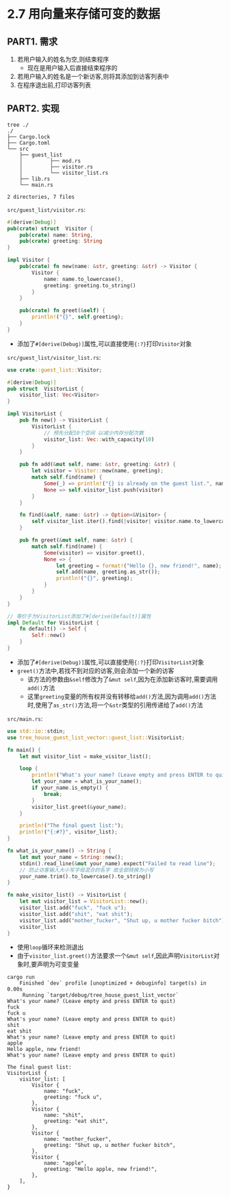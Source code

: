 # 2.7 用向量来存储可变的数据

## PART1. 需求

1. 若用户输入的姓名为空,则结束程序
    - 现在是用户输入后直接结束程序的
2. 若用户输入的姓名是一个新访客,则将其添加到访客列表中
3. 在程序退出前,打印访客列表

## PART2. 实现

```
tree ./
./
├── Cargo.lock
├── Cargo.toml
└── src
    ├── guest_list
    │         ├── mod.rs
    │         ├── visitor.rs
    │         └── visitor_list.rs
    ├── lib.rs
    └── main.rs

2 directories, 7 files
```

`src/guest_list/visitor.rs`:

```rust
#[derive(Debug)]
pub(crate) struct  Visitor {
    pub(crate) name: String,
    pub(crate) greeting: String
}

impl Visitor {
    pub(crate) fn new(name: &str, greeting: &str) -> Visitor {
        Visitor {
            name: name.to_lowercase(),
            greeting: greeting.to_string()
        }
    }

    pub(crate) fn greet(&self) {
        println!("{}", self.greeting);
    }
}
```

- 添加了`#[derive(Debug)]`属性,可以直接使用`{:?}`打印`Visitor`对象

`src/guest_list/visitor_list.rs`:

```rust
use crate::guest_list::Visitor;

#[derive(Debug)]
pub struct  VisitorList {
    visitor_list: Vec<Visitor>
}

impl VisitorList {
    pub fn new() -> VisitorList {
        VisitorList {
            // 预先分配10个空间 以减少内存分配次数
            visitor_list: Vec::with_capacity(10)
        }
    }

    pub fn add(&mut self, name: &str, greeting: &str) {
        let visitor = Visitor::new(name, greeting);
        match self.find(name) {
            Some(_) => println!("{} is already on the guest list.", name),
            None => self.visitor_list.push(visitor)
        }
    }

    fn find(&self, name: &str) -> Option<&Visitor> {
        self.visitor_list.iter().find(|visitor| visitor.name.to_lowercase() == name)
    }

    pub fn greet(&mut self, name: &str) {
        match self.find(name) {
            Some(visitor) => visitor.greet(),
            None => {
                let greeting = format!("Hello {}, new friend!", name);
                self.add(name, greeting.as_str());
                println!("{}", greeting);
            }
        }
    }
}

// 等价于为VisitorList添加了#[derive(Default)]属性
impl Default for VisitorList {
    fn default() -> Self {
        Self::new()
    }
}
```

- 添加了`#[derive(Debug)]`属性,可以直接使用`{:?}`打印`VisitorList`对象
- `greet()`方法中,若找不到对应的访客,则会添加一个新的访客
  - 该方法的参数由`&self`修改为了`&mut self`,因为在添加新访客时,需要调用`add()`方法 
  - 这里`greeting`变量的所有权并没有转移给`add()`方法,因为调用`add()`方法时,使用了`as_str()`方法,将一个`&str`类型的引用传递给了`add()`方法

`src/main.rs`:

```rust
use std::io::stdin;
use tree_house_guest_list_vector::guest_list::VisitorList;

fn main() {
    let mut visitor_list = make_visitor_list();

    loop {
        println!("What's your name? (Leave empty and press ENTER to quit)");
        let your_name = what_is_your_name();
        if your_name.is_empty() {
            break;
        }
        visitor_list.greet(&your_name);
    }

    println!("The final guest list:");
    println!("{:#?}", visitor_list);
}

fn what_is_your_name() -> String {
    let mut your_name = String::new();
    stdin().read_line(&mut your_name).expect("Failed to read line");
    // 防止访客输入大小写字母混合的名字 故全部转换为小写
    your_name.trim().to_lowercase().to_string()
}

fn make_visitor_list() -> VisitorList {
    let mut visitor_list = VisitorList::new();
    visitor_list.add("fuck", "fuck u");
    visitor_list.add("shit", "eat shit");
    visitor_list.add("mother_fucker", "Shut up, u mother fucker bitch");
    visitor_list
}
```

- 使用`loop`循环来检测退出
- 由于`visitor_list.greet()`方法要求一个`&mut self`,因此声明`VisitorList`对象时,要声明为可变变量

```
cargo run
    Finished `dev` profile [unoptimized + debuginfo] target(s) in 0.00s
     Running `target/debug/tree_house_guest_list_vector`
What's your name? (Leave empty and press ENTER to quit)
fuck
fuck u
What's your name? (Leave empty and press ENTER to quit)
shit
eat shit
What's your name? (Leave empty and press ENTER to quit)
apple
Hello apple, new friend!
What's your name? (Leave empty and press ENTER to quit)

The final guest list:
VisitorList {
    visitor_list: [
        Visitor {
            name: "fuck",
            greeting: "fuck u",
        },
        Visitor {
            name: "shit",
            greeting: "eat shit",
        },
        Visitor {
            name: "mother_fucker",
            greeting: "Shut up, u mother fucker bitch",
        },
        Visitor {
            name: "apple",
            greeting: "Hello apple, new friend!",
        },
    ],
}
```